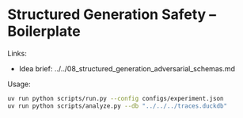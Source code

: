 
# Structured Generation Safety – Boilerplate

Links:
- Idea brief: ../../08_structured_generation_adversarial_schemas.md

Usage:
```bash
uv run python scripts/run.py --config configs/experiment.json
uv run python scripts/analyze.py --db "../../../traces.duckdb"
```
